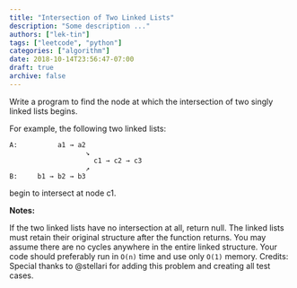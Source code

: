 ```yaml
---
title: "Intersection of Two Linked Lists"
description: "Some description ..."
authors: ["lek-tin"]
tags: ["leetcode", "python"]
categories: ["algorithm"]
date: 2018-10-14T23:56:47-07:00
draft: true
archive: false
---
```

Write a program to find the node at which the intersection of two singly linked lists begins.

For example, the following two linked lists:
```
A:          a1 → a2
                   ↘
                     c1 → c2 → c3
                   ↗  
B:     b1 → b2 → b3
```
begin to intersect at node c1.


**Notes:**

If the two linked lists have no intersection at all, return null.
The linked lists must retain their original structure after the function returns.
You may assume there are no cycles anywhere in the entire linked structure.
Your code should preferably run in `O(n)` time and use only `O(1)` memory.
Credits:
Special thanks to @stellari for adding this problem and creating all test cases.